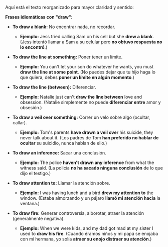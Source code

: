Aquí está el texto reorganizado para mayor claridad y sentido:

**Frases idiomáticas con "draw":**

*   **To draw a blank:** No encontrar nada, no recordar.
    *   **Ejemplo:** Jess tried calling Sam on his cell but she **drew a blank**. (Jess intentó llamar a Sam a su celular pero **no obtuvo respuesta no lo encontró**.)

*   **To draw the line at something:** Poner tener un límite.
    *   **Ejemplo:** You can't let your son do whatever he wants, you must **draw the line at some point**. (No puedes dejar que tu hijo haga lo que quiera, debes **poner un límite en algún momento**.)

*   **To draw the line (between):** Diferenciar.
    *   **Ejemplo:** Natalie just can't **draw the line between** love and obsession. (Natalie simplemente no puede **diferenciar entre** amor y obsesión.)

*   **To draw a veil over something:** Correr un velo sobre algo (ocultar, callar).
    *   **Ejemplo:** Tom's parents **have drawn a veil over** his suicide, they never talk about it. (Los padres de Tom **han preferido no hablar de ocultar** su suicidio, nunca hablan de ello.)

*   **To draw an inference:** Sacar una conclusión.
    *   **Ejemplo:** The police **haven't drawn any inference** from what the witness said. (La policía **no ha sacado ninguna conclusión** de lo que dijo el testigo.)

*   **To draw attention to:** Llamar la atención sobre.
    *   **Ejemplo:** I was having lunch and a bird **drew my attention to** the window. (Estaba almorzando y un pájaro **llamó mi atención hacia** la ventana.)

*   **To draw fire:** Generar controversia, alborotar, atraer la atención (generalmente negativa).
    *   **Ejemplo:** When we were kids, and my dad got mad at my sister I used to **draw his fire**. (Cuando éramos niños y mi papá se enojaba con mi hermana, yo solía **atraer su enojo distraer su atención**.)
